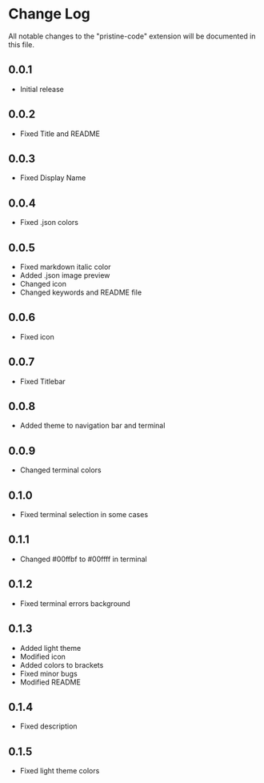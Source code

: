 # Change Log

All notable changes to the "pristine-code" extension will be documented in this file.

## 0.0.1

- Initial release

## 0.0.2

- Fixed Title and README

## 0.0.3

- Fixed Display Name

## 0.0.4

- Fixed .json colors

## 0.0.5

- Fixed markdown italic color
- Added .json image preview
- Changed icon
- Changed keywords and README file

## 0.0.6

- Fixed icon

## 0.0.7

- Fixed Titlebar

## 0.0.8

- Added theme to navigation bar and terminal

## 0.0.9

- Changed terminal colors

## 0.1.0

- Fixed terminal selection in some cases

## 0.1.1

- Changed #00ffbf to #00ffff in terminal

## 0.1.2

- Fixed terminal errors background

## 0.1.3

- Added light theme
- Modified icon
- Added colors to brackets
- Fixed minor bugs
- Modified README

## 0.1.4

- Fixed description

## 0.1.5

- Fixed light theme colors
